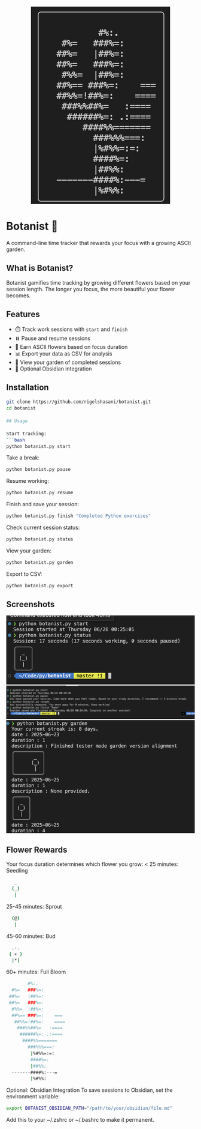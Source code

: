 <p align="center">
  <img src="screenshots/screen4.png" alt="Botanist Logo" />
</p>

# Botanist 🌱

A command-line time tracker that rewards your focus with a growing ASCII garden.

## What is Botanist?

Botanist gamifies time tracking by growing different flowers based on your session length. The longer you focus, the more beautiful your flower becomes.

## Features

- ⏱️ Track work sessions with `start` and `finish`
- ⏸️ Pause and resume sessions 
- 🌼 Earn ASCII flowers based on focus duration
- 📊 Export your data as CSV for analysis
- 🌻 View your garden of completed sessions
- 📝 Optional Obsidian integration

## Installation

```bash
git clone https://github.com/rigelshasani/botanist.git
cd botanist

## Usage

Start tracking:
```bash
python botanist.py start
```
Take a break:
```bash
python botanist.py pause
```
Resume working:
```bash
python botanist.py resume
```
Finish and save your session:
```bash
python botanist.py finish "Completed Python exercises"
```
Check current session status:
```bash
python botanist.py status
```
View your garden:
```bash
python botanist.py garden
```
Export to CSV:
```bash
python botanist.py export
```

## Screenshots

![Checking status](screenshots/screen1.png)
![Starting a session](screenshots/screen2.png)
![Your garden grows](screenshots/screen3.png)

## Flower Rewards
Your focus duration determines which flower you grow:
< 25 minutes: Seedling
```bash
   _
  (_)
   |
```
25-45 minutes: Sprout
```bash
  (@)
   |
```
45-60 minutes: Bud
```bash
  .-. 
 ( + )
  |*|
```
60+ minutes: Full Bloom
```bash
        #%:.     
  #%=   ###%=:    
 ##%=   |##%=:    
 ##%=   ###%=:    
  #%%=  |##%=:    
  ##%== ###%=:    ===
   ##%%=!##%=:    ====
    ###%%##%=   :==== 
     ######%=: .:==== 
      ####%%======= 
        ###%%%===: 
         |%#%%=:=:  
         ####%=:   
         |##%%:    
  -------####%:---=
         |%#%%:
```
Optional: Obsidian Integration
To save sessions to Obsidian, set the environment variable:
```bash
export BOTANIST_OBSIDIAN_PATH="/path/to/your/obsidian/file.md"
```
Add this to your ~/.zshrc or ~/.bashrc to make it permanent.